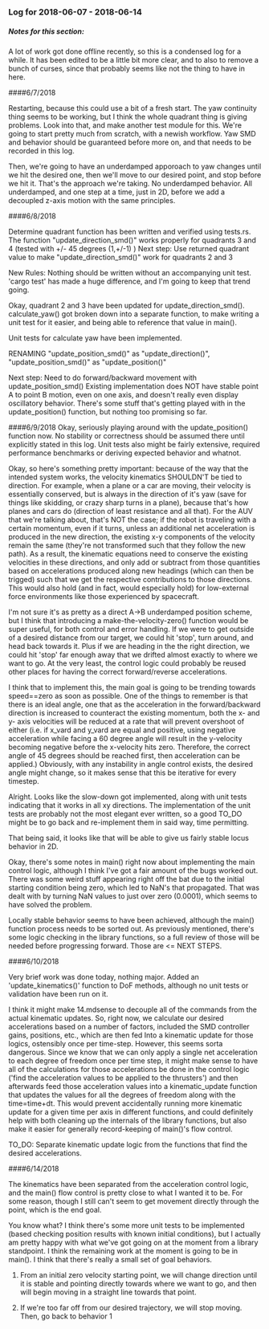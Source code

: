 ### Log for 2018-06-07 - 2018-06-14
##### Notes for this section:
A lot of work got done offline recently, so this is a condensed log for a while. It has been edited to be a little bit more
clear, and to also to remove a bunch of curses, since that probably seems like not the thing to have in here.

####6/7/2018

Restarting, because this could use a bit of a fresh start. The yaw continuity thing seems to be working, but I think the whole
quadrant thing is giving problems. Look into that, and make another test module for this. We're going to start pretty much from
scratch, with a newish workflow. Yaw SMD and behavior should be guaranteed before more on, and that needs to be recorded in
this log.

Then, we're going to have an underdamped apporoach to yaw changes until we hit the desired one, then we'll move to our desired
point, and stop before we hit it. That's the approach we're taking. No underdamped behavior. All underdamped, and one step at
a time, just in 2D, before we add a decoupled z-axis motion with the same principles.

####6/8/2018

Determine quadrant function has been written and verified using tests.rs.
The function "update_direction_smd()" works properly for quadrants 3 and 4 (tested with +/- 45 degrees (1,+/-1) )
Next step: Use returned quadrant value to make "update_direction_smd()" work for quadrants 2 and 3

New Rules: Nothing should be written without an accompanying unit test. 'cargo test' has made a huge difference,
and I'm going to keep that trend going.

Okay, quadrant 2 and 3 have been updated for update_direction_smd(). calculate_yaw() got broken down into a separate
function, to make writing a unit test for it easier, and being able to reference that value in main().

Unit tests for calculate yaw have been implemented.

RENAMING "update_position_smd()" as "update_direction()", "update_position_smd()" as "update_position()"

Next step: Need to do forward/backward movement with update_position_smd()
Existing implementation does NOT have stable point A to point B motion, even on one axis, and
doesn't really even display oscillatory behavior. There's some stuff that's getting
played with in the update_position() function, but nothing too promising so far.

####6/9/2018
Okay, seriously playing around with the update_position() function now. No stability or correctness should
be assumed there until explicitly stated in this log. Unit tests also might be fairly extensive, required
performance benchmarks or deriving expected behavior and whatnot.

Okay, so here's something pretty important: because of the way that the intended system works, the velocity
kinematics SHOULDN'T be tied to direction. For example, when a plane or a car are moving, their velocity is
essentially conserved, but is always in the direction of it's yaw (save for things like skidding, or crazy
sharp turns in a plane), because that's how planes and cars do (direction of least resistance and all that).
For the AUV that we're talking about, that's NOT the case; if the robot is traveling with a certain momentum,
even if it turns, unless an additional net acceleration is produced in the new direction, the existing x-y
components of the velocity remain the same (they're not transformed such that they follow the new path). As a
result, the kinematic equations need to conserve the existing velocities in these directions, and only add or
subtract from those quantities based on accelerations produced along new headings (which can then be trigged)
such that we get the respective contributions to those directions. This would also hold (and in fact, would
especially hold) for low-external force environments like those experienced by spacecraft.

I'm not sure it's as pretty as a direct A->B underdamped position scheme, but I think that introducing a
make-the-velocity-zero() function would be super useful, for both control and error handling. If we were to
get outside of a desired distance from our target, we could hit 'stop', turn around, and head back towards it.
Plus if we are heading in the the right direction, we could hit 'stop' far enough away that we drifted almost
exactly to where we want to go. At the very least, the control logic could probably be reused other places for
having the correct forward/reverse accelerations.

I think that to implement this, the main goal is going to be trending towards speed==zero as soon as possible.
One of the things to remember is that there is an ideal angle, one that as the acceleration in the forward/backward
direction is increased to counteract the existing momentum, both the x- and y- axis velocities will be reduced
at a rate that will prevent overshoot of either (i.e. if x_vard and y_vard are equal and positive, using negative
acceleration while facing a 60 degree angle will result in the y-velocity becoming negative before the x-velocity
hits zero. Therefore, the correct angle of 45 degrees should be reached first, then acceleration can be applied.)
Obviously, with any instability in angle control exists, the desired angle might change, so it makes sense that
this be iterative for every timestep.

Alright. Looks like the slow-down got implemented, along with unit tests indicating that it works in all xy directions.
The implementation of the unit tests are probably not the most elegant ever written, so a good TO_DO might be to go
back and re-implement them in said way, time permitting.

That being said, it looks like that will be able to give us fairly stable locus behavior in 2D.

Okay, there's some notes in main() right now about implementing the main control logic, although I think I've got a fair
amount of the bugs worked out. There was some weird stuff appearing right off the bat due to the initial starting condition
being zero, which led to NaN's that propagated. That was dealt with by turning NaN values to just over zero (0.0001), which
seems to have solved the problem.

Locally stable behavior seems to have been achieved, although the main() function process needs to be sorted out. As previously
mentioned, there's some logic checking in the library functions, so a full review of those will be needed before progressing
forward. Those are <= NEXT STEPS.

####6/10/2018

Very brief work was done today, nothing major. Added an 'update_kinematics()' function to DoF methods, although no unit tests
or validation have been run on it.

I think it might make 14.mdsense to decouple all of the commands from the actual kinematic updates. So, right now, we calculate our
desired accelerations based on a number of factors, included the SMD controller gains, positions, etc., which are then fed Into
a kinematic update for those logics, ostensibly once per time-step. However, this seems sorta dangerous. Since we know that we
can only apply a single net acceleration to each degree of freedom once per time step, it might make sense to have all of the
calculations for those accelerations be done in the control logic ('find the acceleration values to be applied to the thrusters')
and then afterwards feed those acceleration values into a kinematic_update function that updates the values for all the degrees
of freedom along with the time=time+dt. This would prevent accidentally running more kinematic update for a given time per axis
in different functions, and could definitely help with both cleaning up the internals of the library functions, but also make it
easier for generally record-keeping of main()'s flow control.

TO_DO: Separate kinematic update logic from the functions that find the desired accelerations.

####6/14/2018

The kinematics have been separated from the acceleration control logic, and the main() flow control is pretty close to what
I wanted it to be. For some reason, though I still can't seem to get movement directly through the point, which is the end goal.

You know what? I think there's some more unit tests to be implemented (based checking position results with known initial conditions),
but I actually am pretty happy with what we've got going on at the moment from a library standpoint. I think the remaining work at the
moment is going to be in main(). I think that there's really a small set of goal behaviors.

  1. From an initial zero velocity starting point, we will change direction until it is stable and pointing directly towards where
  we want to go, and then will begin moving in a straight line towards that point.

  2. If we're too far off from our desired trajectory, we will stop moving. Then, go back to behavior 1
